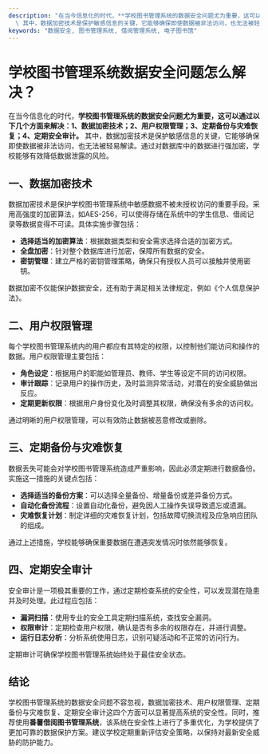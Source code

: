 ```yaml
---
description: "在当今信息化的时代，**学校图书管理系统的数据安全问题尤为重要，这可以通过以下几个方面来解决：1、数据加密技术；2、用户权限管理；3、定期备份与灾难恢复；4、定期安全审计。**\
  \ 其中，数据加密技术是保护敏感信息的关键，它能够确保即使数据被非法访问，也无法被轻易解读。通过对数据库中的数据进行强加密，学校能够有效降低数据泄露的风险。"
keywords: "数据安全, 图书管理系统, 借阅管理系统, 电子图书馆"
---
```

# 学校图书管理系统数据安全问题怎么解决？

在当今信息化的时代，**学校图书管理系统的数据安全问题尤为重要，这可以通过以下几个方面来解决：1、数据加密技术；2、用户权限管理；3、定期备份与灾难恢复；4、定期安全审计。** 其中，数据加密技术是保护敏感信息的关键，它能够确保即使数据被非法访问，也无法被轻易解读。通过对数据库中的数据进行强加密，学校能够有效降低数据泄露的风险。

## 一、数据加密技术

数据加密技术是保护学校图书管理系统中敏感数据不被未授权访问的重要手段。采用高强度的加密算法，如AES-256，可以使得存储在系统中的学生信息、借阅记录等数据变得不可读。具体实施步骤包括：

- **选择适当的加密算法**：根据数据类型和安全需求选择合适的加密方式。
- **全盘加密**：针对整个数据库进行加密，保障所有数据的安全。
- **密钥管理**：建立严格的密钥管理策略，确保只有授权人员可以接触并使用密钥。

数据加密不仅能保护数据安全，还有助于满足相关法律规定，例如《个人信息保护法》。

## 二、用户权限管理

每个学校图书管理系统内的用户都应有其特定的权限，以控制他们能访问和操作的数据。用户权限管理主要包括：

- **角色设定**：根据用户的职能如管理员、教师、学生等设定不同的访问权限。
- **审计跟踪**：记录用户的操作历史，及时监测异常活动，对潜在的安全威胁做出反应。
- **定期更新权限**：根据用户身份变化及时调整其权限，确保没有多余的访问权。

通过明晰的用户权限管理，可以有效防止数据被恶意修改或删除。

## 三、定期备份与灾难恢复

数据丢失可能会对学校图书管理系统造成严重影响，因此必须定期进行数据备份。实施这一措施的关键点包括：

- **选择适当的备份方案**：可以选择全量备份、增量备份或差异备份方式。
- **自动化备份流程**：设置自动化备份，避免因人工操作失误导致遗忘或遗漏。
- **灾难恢复计划**：制定详细的灾难恢复计划，包括故障切换流程及应急响应团队的组成。

通过上述措施，学校能够确保重要数据在遭遇突发情况时依然能够恢复。

## 四、定期安全审计

安全审计是一项极其重要的工作，通过定期检查系统的安全性，可以发现潜在隐患并及时处理。此过程应包括：

- **漏洞扫描**：使用专业的安全工具定期扫描系统，查找安全漏洞。
- **权限审计**：定期检查用户权限，确认是否有多余的权限存在，并进行调整。
- **运行日志分析**：分析系统使用日志，识别可疑活动和不正常的访问行为。

定期审计可确保学校图书管理系统始终处于最佳安全状态。

## 结论

学校图书管理系统的数据安全问题不容忽视，数据加密技术、用户权限管理、定期备份与灾难恢复、定期安全审计这四个方面可以显著提高系统的安全性。同时，推荐使用**番薯借阅图书管理系统**，该系统在安全性上进行了多重优化，为学校提供了更加可靠的数据保护方案。建议学校定期重新评估安全策略，以保持对最新安全威胁的防护能力。
